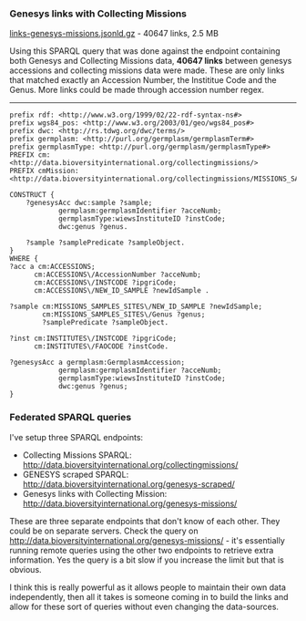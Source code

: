 ### Genesys links with Collecting Missions ###

[links-genesys-missions.jsonld.gz](https://logd-germplasm.googlecode.com/git/links-genesys-missions.jsonld.gz) - 40647 links,  2.5 MB

Using this SPARQL query that was done against the endpoint containing both Genesys and Collecting Missions data, **40647 links** between genesys accessions and collecting missions data were made. These are only links that matched exactly an Accession Number, the Instititue Code and the Genus. More links could be made through accession number regex.


---


```
prefix rdf: <http://www.w3.org/1999/02/22-rdf-syntax-ns#> 
prefix wgs84_pos: <http://www.w3.org/2003/01/geo/wgs84_pos#> 
prefix dwc: <http://rs.tdwg.org/dwc/terms/> 
prefix germplasm: <http://purl.org/germplasm/germplasmTerm#> 
prefix germplasmType: <http://purl.org/germplasm/germplasmType#> 
PREFIX cm: <http://data.bioversityinternational.org/collectingmissions/> 
PREFIX cmMission: <http://data.bioversityinternational.org/collectingmissions/MISSIONS_SAMPLES_SITES/> 

CONSTRUCT {
    ?genesysAcc dwc:sample ?sample;
            germplasm:germplasmIdentifier ?acceNumb;
            germplasmType:wiewsInstituteID ?instCode;
            dwc:genus ?genus.

    ?sample ?samplePredicate ?sampleObject.
}
WHERE {
?acc a cm:ACCESSIONS;
      cm:ACCESSIONS\/AccessionNumber ?acceNumb;
      cm:ACCESSIONS\/INSTCODE ?ipgriCode;
      cm:ACCESSIONS\/NEW_ID_SAMPLE ?newIdSample .

?sample cm:MISSIONS_SAMPLES_SITES\/NEW_ID_SAMPLE ?newIdSample;
        cm:MISSIONS_SAMPLES_SITES\/Genus ?genus;
        ?samplePredicate ?sampleObject.

?inst cm:INSTITUTES\/INSTCODE ?ipgriCode;
      cm:INSTITUTES\/FAOCODE ?instCode.

?genesysAcc a germplasm:GermplasmAccession;
            germplasm:germplasmIdentifier ?acceNumb;
            germplasmType:wiewsInstituteID ?instCode;
            dwc:genus ?genus;
}
```

### Federated SPARQL queries ###

I've setup three SPARQL endpoints:

  * Collecting Missions SPARQL: http://data.bioversityinternational.org/collectingmissions/
  * GENESYS scraped SPARQL: http://data.bioversityinternational.org/genesys-scraped/
  * Genesys links with Collecting Mission: http://data.bioversityinternational.org/genesys-missions/

These are three separate endpoints that don't know of each other. They could be on separate servers. Check the query on http://data.bioversityinternational.org/genesys-missions/ - it's essentially running remote queries using the other two endpoints to retrieve extra information. Yes the query is a bit slow if you increase the limit but that is obvious.

I think this is really powerful as it allows people to maintain their own data independently, then all it takes is someone coming in to build the links and allow for these sort of queries without even changing the data-sources.